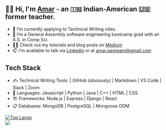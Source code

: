 ## 👋🏽 Hi, I'm [Amar](https://www.linkedin.com/in/amarpan) - an 🇮🇳 Indian-American 🇺🇸 former teacher. 
- 🌱 I’m currently applying to Technical Writing roles.
- 🔭 I’m a General Assembly software engineering bootcamp grad with an A.S. in Comp Sci.
- 👨‍🏫   Check out my tutorials and blog posts on [Medium](https://medium.com/@amarpan)
- 📫 I'm available to talk via [LinkedIn](https://www.linkedin.com/in/amarpan)  or at amar.panjwani@gmail.com
<!-- 👯 I’m looking to collaborate on ... -->
<!-- 🤔 I’m looking for help with ... -->
<!-- [![Anurag's GitHub stats](https://github-readme-stats.vercel.app/api?username=amarpan)](https://github.com/anuraghazra/github-readme-stats) -->

## Tech Stack
- ✍️   Technical Writing Tools:      		 | GitHub (obviously) | Markdown | VS Code | Slack | Zoom   
- 💼  Languages:  		Javascript | Python | Java  | C++ | HTML | CSS   
- 🏗️  Frameworks:                       		Node.js | Express | Django | React   
- 📋    Databases:                          		MongoDB | PostgreSQL | Mongoose ODM   
<!--![](https://visitor-badge.glitch.me/badge?page_id=sdkdeepa.sdk.deepa) -->
[![Top Langs](https://github-readme-stats.vercel.app/api/top-langs/?username=amarpan&layout=compact)](https://github.com/amarpan/)      
[![](https://img.shields.io/badge/LinkedIn-0077B5?style=for-the-badge&logo=linkedin&logoColor=white)](https://www.linkedin.com/in/amarpan/)
[](https://visitor-badge.glitch.me/badge?page_id=amarpan.amarpan)
